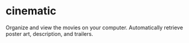 cinematic
=========

Organize and view the movies on your computer. Automatically retrieve poster art, description, and trailers.
